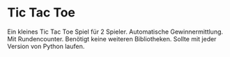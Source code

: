 # Tic Tac Toe
 Ein kleines Tic Tac Toe Spiel für 2 Spieler.
 Automatische Gewinnermittlung.
 Mit Rundencounter.
 Benötigt keine weiteren Bibliotheken.
 Sollte mit jeder Version von Python laufen.
